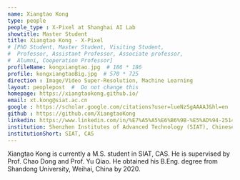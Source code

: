 ```yaml
---
name: Xiangtao Kong
type: people
people_type : X-Pixel at Shanghai AI Lab
showtitle: Master Student
title: Xiangtao Kong - X-Pixel
# [PhD Student, Master Student, Visiting Student,
#  Professor, Assistant Professor, Associate professor,
#  Alumni, Cooperation Professor]
profileName: kongxiangtao.jpg  # 186 * 186
profile: kongxiangtaoBig.jpg  # 570 * 725
direction : Image/Video Super-Resolution, Machine Learning
layout: peoplepost  #  Do not change this
homepage: https://xiangtaokong.github.io/
email: xt.kong@siat.ac.cn
google : https://scholar.google.com/citations?user=lueNzSgAAAAJ&hl=en
github : https://github.com/XiangtaoKong
linkedin: https://www.linkedin.com/in/%E7%A5%A5%E6%B6%9B-%E5%AD%94-2514a1196/
institution: Shenzhen Institutes of Advanced Technology (SIAT), Chinese Academy of Sciences (CAS)
institutionShort: SIAT, CAS
---
```


Xiangtao Kong is currently a M.S. student in SIAT, CAS. He is supervised by Prof. Chao Dong and Prof. Yu Qiao. He obtained his B.Eng. degree from Shandong University, Weihai, China by 2020.



 

